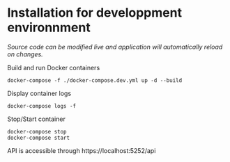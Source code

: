 # Installation for developpment environnment

_Source code can be modified live and application will automatically reload on changes._

Build and run Docker containers

```
docker-compose -f ./docker-compose.dev.yml up -d --build
```

Display container logs

```
docker-compose logs -f
```

Stop/Start container

```
docker-compose stop
docker-compose start
```

API is accessible through https://localhost:5252/api

